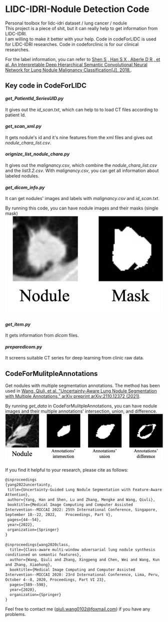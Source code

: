 # LIDC-IDRI-Nodule Detection Code
Personal toolbox for lidc-idri dataset / lung cancer / nodule  
This project is a piece of shit, but it can really help to get information from LIDC-IDRI.  
I am willing to make it better with your help. 
Code in codeForLIDC is used for LIDC-IDRI researches. Code in codeforclinic is for our clinical researches.

For the label information, you can refer to [Shen S , Han S X , Aberle D R , et al. An Interpretable Deep Hierarchical Semantic Convolutional Neural Network for Lung Nodule Malignancy Classification[J]. 2018.](<https://arxiv.org/abs/1806.00712>).

## Key code in CodeForLIDC
#### *get_PatientId_SeriesUID.py*
It gives out the *id_scan.txt*, which can help to to load CT files according to patient Id.

#### *get_scan_xml.py*
It gets nodule's id and it's nine features from the xml files and gives out *nodule_chara_list.csv*.

#### *orignize_list_nodule_chara.py*
It gives out the *malignancy.csv*, which combine the *nodule_chara_list.csv* and the *list3.2.csv*. With *malignancy.csv*, you can get all information about labeled nodules.

#### *get_dicom_info.py*
It can get nodules' images and labels with *malignancy.csv* and *id_scan.txt*.

By running this code, you can have nodule images and their masks (single mask)
![nodule images and their masks (single mask)](https://github.com/qiuliwang/LIDC-IDRI-Toolbox-python/blob/master/codeForLIDC/samples.png)

#### *get_item.py*
It gets information from *dicom* files.  

#### *preparedicom.py*
It screens suitable CT series for deep learning from clinic raw data.

## CodeForMulitpleAnnotations
Get nodules with multiple segmentation annotations.
The method has been used in [Wang, Qiuli, et al. "Uncertainty-Aware Lung Nodule Segmentation with Multiple Annotations." arXiv preprint arXiv:2110.12372 (2021)](https://arxiv.org/abs/2110.12372).

By running *get_data* in CodeForMulitpleAnnotations, you can have nodule images and their multiple annotations' intersection, union, and difference.
![nodule images](https://github.com/qiuliwang/LIDC-IDRI-Toolbox-python/blob/master/CodeForMulitpleAnnotations/samples.png)

If you find it helpful to your research, please cite as follows:
```
@inproceedings
{yang2022uncertainty,
 title={Uncertainty-Guided Lung Nodule Segmentation with Feature-Aware Attention},
 author={Yang, Han and Shen, Lu and Zhang, Mengke and Wang, Qiuli},
 booktitle={Medical Image Computing and Computer Assisted Intervention--MICCAI 2022: 25th International Conference, Singapore, September 18--22, 2022,    Proceedings, Part V},
 pages={44--54},
 year={2022},
 organization={Springer}
}

@inproceedings{wang2020class,
  title={Class-aware multi-window adversarial lung nodule synthesis conditioned on semantic features},
  author={Wang, Qiuli and Zhang, Xingpeng and Chen, Wei and Wang, Kun and Zhang, Xiaohong},
  booktitle={Medical Image Computing and Computer Assisted Intervention--MICCAI 2020: 23rd International Conference, Lima, Peru, October 4--8, 2020, Proceedings, Part VI 23},
  pages={589--598},
  year={2020},
  organization={Springer}
}
```

Feel free to contact me (qiuli.wang0102@foxmail.com) if you have any problems.
